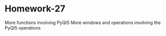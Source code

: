 # Homework-27
More functions involving PyQt5
More windows and operations involving the PyQt5 operations
